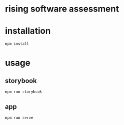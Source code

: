 # rising software assessment

# installation

`npm install`

# usage

## storybook

`npm run storybook`

## app

`npm run serve`
